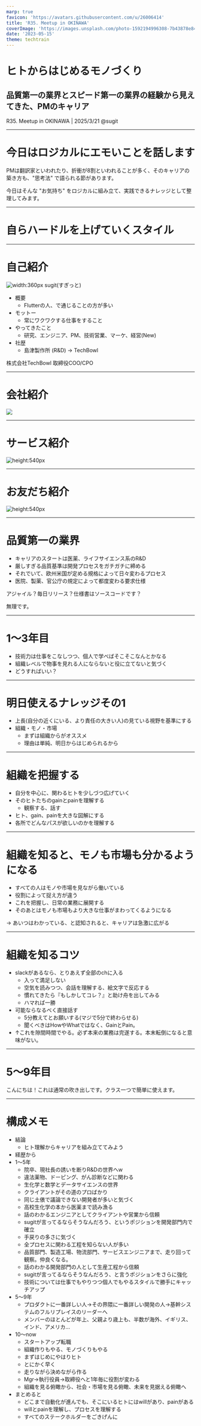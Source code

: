 ```yaml
---
marp: true
favicon: 'https://avatars.githubusercontent.com/u/26006414'
title: 'R35. Meetup in OKINAWA'
coverImage: 'https://images.unsplash.com/photo-1592194996308-7b43878e84a6?q=80&w=1887&auto=format&fit=crop&ixlib=rb-4.0.3&ixid=M3wxMjA3fDB8MHxwaG90by1wYWdlfHx8fGVufDB8fHx8fA%3D%3D'
date: '2023-05-15'
theme: techtrain
---
```


<!-- _class: title -->
# ヒトからはじめるモノづくり
## 品質第一の業界とスピード第一の業界の経験から見えてきた、PMのキャリア


R35. Meetup in OKINAWA | 2025/3/21
@sugit

---

# 今日はロジカルにエモいことを話します

PMは翻訳家といわれたり、折衝が8割といわれることが多く、そのキャリアの築き方も、"思考法" で語られる節があります。

今日はそんな "お気持ち" をロジカルに組み立て、実践できるナレッジとして整理してみます。

---

<!-- _class: subtitle -->
# 自らハードルを上げていくスタイル


---

# 自己紹介


<div class="columns-2">

<div class="row">

![width:360px](./r35_oka.assets/profile.png)
sugit(すぎっと)

</div>

<div>

- 概要
    - Flutterの人、で通じることの方が多い
- モットー
    - 常にワクワクする仕事をすること
- やってきたこと
    - 研究、エンジニア、PM、技術営業、マーケ、経営(New)
- 社歴
    - 島津製作所 (R&D) → TechBowl

</div>
</div>

株式会社TechBowl 取締役COO/CPO

---

# 会社紹介

![](./r35_oka.assets/mission.png)

---

# サービス紹介

![height:540px](./r35_oka.assets/service.png)

---

# お友だち紹介

![height:540px](./r35_oka.assets/puru-and-riku.png)

---

# 品質第一の業界

- キャリアのスタートは医薬、ライフサイエンス系のR&D
- 厳しすぎる品質基準は開発プロセスをガチガチに締める
- それでいて、欧州米国が定める規格によって日々変わるプロセス
- 医院、製薬、官公庁の規定によって都度変わる要求仕様

アジャイル？毎日リリース？仕様書はソースコードです？

無理です。

---

# 1〜3年目

- 技術力は仕事をこなしつつ、個人で学べばそこそこなんとかなる
- 組織レベルで物事を見れる人にならないと役に立てないと気づく
- どうすればいい？

---

# 明日使えるナレッジその1

- 上長(自分の近くにいる、より責任の大きい人)の見ている視野を基準にする
- 組織・モノ・市場
    - まずは組織からがオススメ
    - 理由は単純、明日からはじめられるから

---

# 組織を把握する

- 自分を中心に、関わるヒトを少しづつ広げていく
- そのヒトたちのgainとpainを理解する
    - 観察する、話す
- ヒト、gain、painを大きな図解にする
- 各所でどんなパスが欲しいのかを理解する

---

# 組織を知ると、モノも市場も分かるようになる

- すべての人はモノや市場を見ながら働いている
- 役割によって捉え方が違う
- これを把握し、日常の業務に展開する
- そのあとはモノも市場もより大きな仕事がまわってくるようになる

→ あいつはわかっている、と認知されると、キャリアは急激に広がる

---

# 組織を知るコツ

- slackがあるなら、とりあえず全部のchに入る
    - 入って満足しない
    - 空気を読みつつ、会話を理解する、絵文字で反応する
    - 慣れてきたら『もしかしてコレ？』と助け舟を出してみる
    - ハマれば一勝
- 可能ならなるべく直接話す
    - 5分教えてとお願いする(マジで5分で終わらせる)
    - 聞くべきはHowやWhatではなく、GainとPain。
- ↑これを隙間時間でやる。必ず本来の業務は完遂する。本末転倒になると意味がない。

---

# 5〜9年目

<div class="character-bubble">
    <p>こんにちは！これは通常の吹き出しです。クラス一つで簡単に使えます。</p>
</div>

---

# 構成メモ

- 結論
    - ヒト理解からキャリアを組み立ててみよう
- 経歴から
- 1〜5年
    - 院卒、現社長の誘いを断りR&Dの世界へw
    - 違法薬物、ドーピング、がん診断などに関わる
    - 生化学と数学とデータサイエンスの世界
    - クライアントがその道のプロばかり
    - 同じ土俵で議論できない開発者が多いと気づく
    - 高校生化学の本から医薬まで読み漁る
    - 話のわかるエンジニアとしてクライアントや営業から信頼
    - sugitが言ってるならそうなんだろう、というポジションを開発部門内で確立
    - 手戻りの多さに気づく
    - 全プロセスに関わる工程を知らない人が多い
    - 品質部門、製造工場、物流部門、サービスエンジニアまで、走り回って観察。仲良くなる。
    - 話のわかる開発部門の人として生産工程から信頼
    - sugitが言ってるならそうなんだろう、と言うポジションをさらに強化
    - 技術については仕事でもやりつつ個人でもやるスタイルで勝手にキャッチアップ
- 5〜9年
    - プロダクトに一番詳しい人→その界隈に一番詳しい開発の人→基幹システムのフルリプレイスのリーダーへ
    - メンバーのほとんどが年上、父親より歳上も、半数が海外、イギリス、インド、アメリカ...
- 10〜now
    - スタートアップ転職
    - 組織作りもやる、モノづくりもやる
    - まずはじめにやはりヒト
    - とにかく早く
    - 走りながら決めながら作る
    - Mgr→執行役員→取締役へと1年毎に役割が変わる
    - 組織を見る俯瞰から、社会・市場を見る俯瞰、未来を見据える俯瞰へ
- まとめると
    - どこまで自動化が進んでも、そこにいるヒトにはwillがあり、painがある
    - willとpainを理解し、プロセスを理解する
    - すべてのステークホルダーをごきげんに


